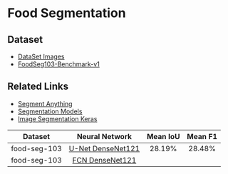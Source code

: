 # Food Segmentation

## Dataset

* [DataSet Images](https://mm.cs.uec.ac.jp/uecfoodpix/)
* [FoodSeg103-Benchmark-v1](https://github.com/LARC-CMU-SMU/FoodSeg103-Benchmark-v1)

## Related Links

* [Segment Anything](https://segment-anything.com/)
* [Segmentation Models](https://github.com/qubvel/segmentation_models)
* [Image Segmentation Keras](https://github.com/divamgupta/image-segmentation-keras)

| Dataset | Neural Network | Mean IoU | Mean F1 |
| :----: | :----: | :----: | :----: |
| food-seg-103 | [U-Net DenseNet121](https://drive.google.com/file/d/1x5V3QdXmeLrPmv45w9W6ywFc6yDkpNBb/view?usp=share_link) | 28.19% | 28.48% |
| food-seg-103 | [FCN DenseNet121]() | | |
